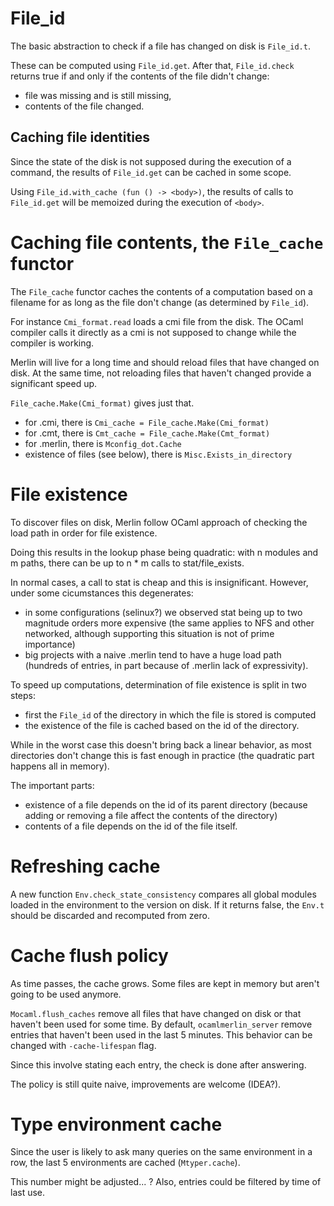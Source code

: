 # File\_id

The basic abstraction to check if a file has changed on disk is `File_id.t`.

These can be computed using `File_id.get`.  After that, `File_id.check` returns
true if and only if the contents of the file didn't change:
- file was missing and is still missing,
- contents of the file changed.

## Caching file identities

Since the state of the disk is not supposed during the execution of a command,
the results of `File_id.get` can be cached in some scope.

Using `File_id.with_cache (fun () -> <body>)`, the results of calls to
`File_id.get` will be memoized during the execution of `<body>`.

# Caching file contents, the `File_cache` functor

The `File_cache` functor caches the contents of a computation based on a
filename for as long as the file don't change (as determined by `File_id`).

For instance `Cmi_format.read` loads a cmi file from the disk. The OCaml
compiler calls it directly as a cmi is not supposed to change while the
compiler is working.

Merlin will live for a long time and should reload files that have changed on
disk. At the same time, not reloading files that haven't changed provide a
significant speed up.

`File_cache.Make(Cmi_format)` gives just that.

- for .cmi, there is `Cmi_cache = File_cache.Make(Cmi_format)`
- for .cmt, there is `Cmt_cache = File_cache.Make(Cmt_format)`
- for .merlin, there is `Mconfig_dot.Cache`
- existence of files (see below), there is `Misc.Exists_in_directory`

# File existence

To discover files on disk, Merlin follow OCaml approach of checking the load
path in order for file existence.

Doing this results in the lookup phase being quadratic: with n modules and m
paths, there can be up to n * m calls to stat/file\_exists.

In normal cases, a call to stat is cheap and this is insignificant. However,
under some cicumstances this degenerates:
- in some configurations (selinux?) we observed stat being up to two magnitude
  orders more expensive (the same applies to NFS and other networked, although
  supporting this situation is not of prime importance)
- big projects with a naive .merlin tend to have a huge load path (hundreds of
  entries, in part because of .merlin lack of expressivity).

To speed up computations, determination of file existence is split in two steps:
- first the `File_id` of the directory in which the file is stored is computed
- the existence of the file is cached based on the id of the directory.

While in the worst case this doesn't bring back a linear behavior, as most
directories don't change this is fast enough in practice (the quadratic part
happens all in memory).

The important parts:
- existence of a file depends on the id of its parent directory (because adding
  or removing a file affect the contents of the directory)
- contents of a file depends on the id of the file itself.

# Refreshing cache

A new function `Env.check_state_consistency` compares all global modules loaded
in the environment to the version on disk.  If it returns false, the `Env.t`
should be discarded and recomputed from zero.

# Cache flush policy

As time passes, the cache grows. Some files are kept in memory but aren't going
to be used anymore.

`Mocaml.flush_caches` remove all files that have changed on disk or that
haven't been used for some time.  By default, `ocamlmerlin_server` remove
entries that haven't been used in the last 5 minutes. This behavior can be
changed with `-cache-lifespan` flag.

Since this involve stating each entry, the check is done after answering.

The policy is still quite naive, improvements are welcome (IDEA?).

# Type environment cache

Since the user is likely to ask many queries on the same environment in a row,
the last 5 environments are cached (`Mtyper.cache`).

This number might be adjusted... ? Also, entries could be filtered by time of
last use.

